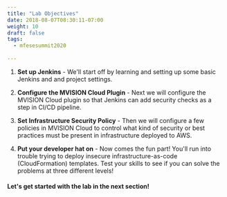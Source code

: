 ```yaml
---
title: "Lab Objectives"
date: 2018-08-07T08:30:11-07:00
weight: 10
draft: false
tags:
  - mfesesummit2020
  
---
```





1. **Set up Jenkins** - We'll start off by learning and setting up some basic Jenkins and and project settings.

2. **Configure the MVISION Cloud Plugin** - Next we will configure the MVISION Cloud plugin so that Jenkins can add security checks as a step in CI/CD pipeline.

3. **Set Infrastructure Security Policy** - Then we will configure a few policies in MVISION Cloud to control what kind of security or best practices must be present in infrastructure deployed to AWS.

4. **Put your developer hat on** - Now comes the fun part!  You'll run into trouble trying to deploy insecure infrastructure-as-code (CloudFormation) templates.  Test your skills to see if you can solve the problems at three different levels!

#### Let's get started with the lab in the next section!